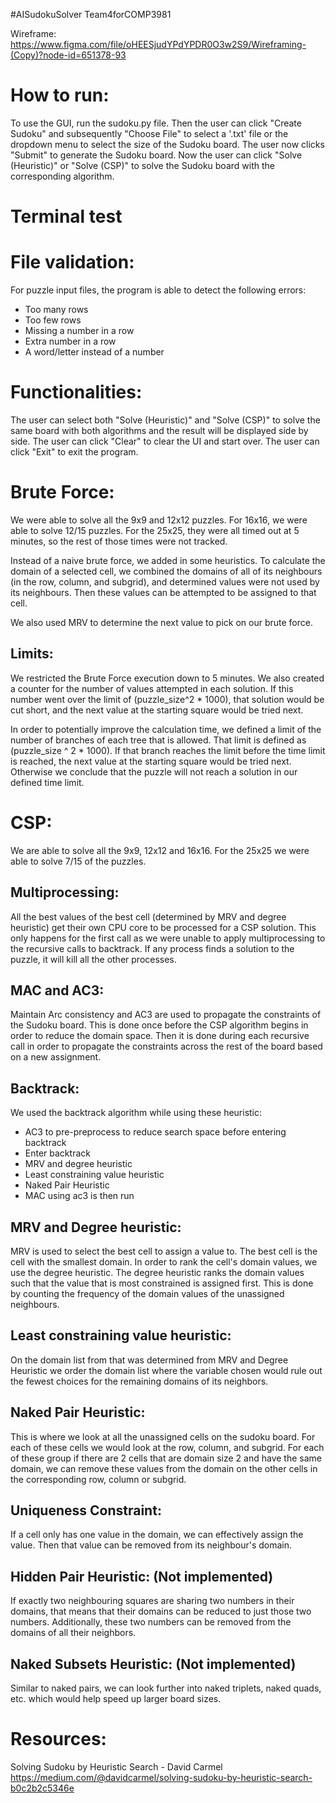 #AISudokuSolver
Team4forCOMP3981

Wireframe:
https://www.figma.com/file/oHEESjudYPdYPDR0O3w2S9/Wireframing-(Copy)?node-id=651378-93


# How to run:
To use the GUI, run the sudoku.py file.
Then the user can click "Create Sudoku" and subsequently "Choose File" to select a '.txt' file or the dropdown menu to
select the size of the Sudoku board.
The user now clicks "Submit" to generate the Sudoku board.
Now the user can click "Solve (Heuristic)" or "Solve (CSP)" to solve the Sudoku board with the corresponding algorithm.

# Terminal test


# File validation:
For puzzle input files, the program is able to detect the following errors:
* Too many rows
* Too few rows
* Missing a number in a row
* Extra number in a row
* A word/letter instead of a number

# Functionalities:
The user can select both "Solve (Heuristic)" and "Solve (CSP)" to solve the same board with both algorithms and the 
result will be displayed side by side.
The user can click "Clear" to clear the UI and start over.
The user can click "Exit" to exit the program.

# Brute Force:
We were able to solve all the 9x9 and 12x12 puzzles. For 16x16, we were able to solve 12/15 puzzles. 
For the 25x25, they were all timed out at 5 minutes, so the rest of those times were not tracked. 

Instead of a naive brute force, we added in some heuristics. To calculate the domain of a selected cell, we combined the
domains of all of its neighbours (in the row, column, and subgrid), and determined values were not used by its 
neighbours. Then these values can be attempted to be assigned to that cell.

We also used MRV to determine the next value to pick on our brute force.

## Limits:
We restricted the Brute Force execution down to 5 minutes. 
We also created a counter for the number of values attempted in each solution. If this number went over the limit of
(puzzle_size^2 * 1000), that solution would be cut short, and the next value at the starting square would be tried next.

In order to potentially improve the calculation time, we defined a limit of the number of branches of each tree that is 
allowed. That limit is defined as (puzzle_size ^ 2 * 1000). 
If that branch reaches the limit before the time limit is reached, the next value at the starting square would be 
tried next. Otherwise we conclude that the puzzle will not reach a solution in our defined time limit.

# CSP: 
We are able to solve all the 9x9, 12x12 and 16x16. For the 25x25 we were able to solve 7/15 of the puzzles.

## Multiprocessing:
All the best values of the best cell (determined by  MRV and degree heuristic) get their own CPU core to be processed
for a CSP solution. This only happens for the first call as we were unable to apply multiprocessing to the recursive
calls to backtrack. If any process finds a solution to the puzzle, it will kill all the other processes.

## MAC and AC3:
Maintain Arc consistency and AC3 are used to propagate the constraints of the Sudoku board. This is done once before 
the CSP algorithm begins in order to reduce the domain space. Then it is done during each recursive call in order to 
propagate the constraints across the rest of the board based on a new assignment.

## Backtrack:
We used the backtrack algorithm while using these heuristic:
* AC3 to pre-preprocess to reduce search space before entering backtrack
* Enter backtrack
* MRV and degree heuristic
* Least constraining value heuristic
* Naked Pair Heuristic
* MAC using ac3 is then run

## MRV and Degree heuristic:
MRV is used to select the best cell to assign a value to. The best cell is the cell with the smallest domain.
In order to rank the cell's domain values, we use the degree heuristic. The degree heuristic ranks the domain values
such that the value that is most constrained is assigned first. This is done by counting the frequency of the domain 
values of the unassigned neighbours.

## Least constraining value heuristic:
On the domain list from that was determined from MRV and Degree Heuristic we order the domain list where the variable
chosen would rule out the fewest choices for the remaining domains of its neighbors.

## Naked Pair Heuristic:
This is where we look at all the unassigned cells on the sudoku board.
For each of these cells we would look at the row, column, and subgrid. For each of these group if there are
2 cells that are domain size 2 and have the same domain, we can remove these values from the domain on the other cells
in the corresponding row, column or subgrid.

## Uniqueness Constraint:
If a cell only has one value in the domain, we can effectively assign the value. Then that value can be removed from
its neighbour's domain.

## Hidden Pair Heuristic: (Not implemented)
If exactly two neighbouring squares are sharing two numbers in their domains, that means that their domains can be 
reduced to just those two numbers. Additionally, these two numbers can be removed from the domains of all their 
neighbors.

## Naked Subsets Heuristic: (Not implemented)
Similar to naked pairs, we can look further into naked triplets, naked quads, etc. which would help speed up larger 
board sizes.

# Resources:
Solving Sudoku by Heuristic Search - David Carmel
https://medium.com/@davidcarmel/solving-sudoku-by-heuristic-search-b0c2b2c5346e
